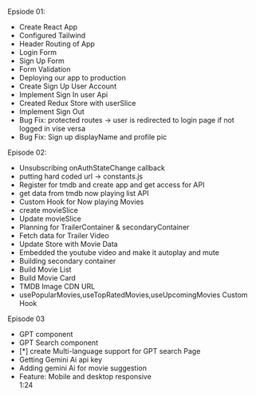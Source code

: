 Epsiode 01:
- Create React App
- Configured Tailwind
- Header
Routing of App
- Login Form
- Sign Up Form
- Form Validation
- Deploying our app to production
- Create Sign Up User Account
- Implement Sign In user Api
- Created Redux Store with userSlice
- Implement Sign Out
- Bug Fix: protected routes -> user is redirected to login page if not logged in vise versa
- Bug Fix: Sign up displayName and profile pic

Episode 02:
- Unsubscribing onAuthStateChange callback
- putting hard coded url -> constants.js
- Register for tmdb and create app and get access for API
- get data from tmdb now playing list API 
- Custom Hook for Now playing Movies
- create movieSlice
- Update movieSlice
- Planning for TrailerContainer & secondaryContainer
- Fetch data for Trailer Video
- Update Store with Movie Data
- Embedded the youtube video and make it autoplay and mute
- Building secondary container
- Build Movie List
- Build Movie Card
- TMDB Image CDN URL
- usePopularMovies,useTopRatedMovies,useUpcomingMovies Custom Hook

Episode 03
- GPT component
- GPT Search component
- [*] create Multi-language support for GPT search Page
- Getting Gemini Ai api key
- Adding gemini Ai for movie suggestion
- Feature: Mobile and desktop responsive  
1:24
